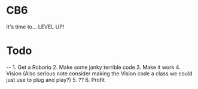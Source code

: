 # CB6

It's time to...
LEVEL UP!

# Todo
-- 1. Get a Roborio 
2. Make some janky terrible code
3. Make it work
4. Vision (Also serious note consider making the Vision code a class we could just use to plug and play?)
5. ??
6. Profit
